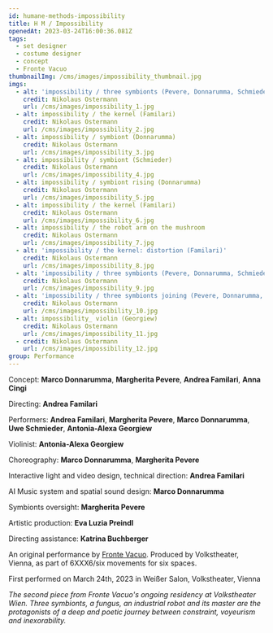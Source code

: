 ```yaml
---
id: humane-methods-impossibility
title: H M / Impossibility
openedAt: 2023-03-24T16:00:36.081Z
tags:
  - set designer
  - costume designer
  - concept
  - Fronte Vacuo
thumbnailImg: /cms/images/impossibility_thumbnail.jpg
imgs:
  - alt: 'impossibility / three symbionts (Pevere, Donnarumma, Schmieder)'
    credit: Nikolaus Ostermann
    url: /cms/images/impossibility_1.jpg
  - alt: impossibility / the kernel (Familari)
    credit: Nikolaus Ostermann
    url: /cms/images/impossibility_2.jpg
  - alt: impossibility / symbiont (Donnarumma)
    credit: Nikolaus Ostermann
    url: /cms/images/impossibility_3.jpg
  - alt: impossibility / symbiont (Schmieder)
    credit: Nikolaus Ostermann
    url: /cms/images/impossibility_4.jpg
  - alt: impossibility / symbiont rising (Donnarumma)
    credit: Nikolaus Ostermann
    url: /cms/images/impossibility_5.jpg
  - alt: impossibility / the kernel (Familari)
    credit: Nikolaus Ostermann
    url: /cms/images/impossibility_6.jpg
  - alt: impossibility / the robot arm on the mushroom
    credit: Nikolaus Ostermann
    url: /cms/images/impossibility_7.jpg
  - alt: 'impossibility / the kernel: distortion (Familari)'
    credit: Nikolaus Ostermann
    url: /cms/images/impossibility_8.jpg
  - alt: 'impossibility / three symbionts (Pevere, Donnarumma, Schmieder)'
    credit: Nikolaus Ostermann
    url: /cms/images/impossibility_9.jpg
  - alt: 'impossibility / three symbionts joining (Pevere, Donnarumma, Schmieder)'
    credit: Nikolaus Ostermann
    url: /cms/images/impossibility_10.jpg
  - alt: impossibility_ violin (Georgiew)
    credit: Nikolaus Ostermann
    url: /cms/images/impossibility_11.jpg
  - credit: Nikolaus Ostermann
    url: /cms/images/impossibility_12.jpg
group: Performance
---
```

Concept: **Marco Donnarumma**, **Margherita Pevere**, **Andrea Familari**, **Anna Cingi**

Directing: **Andrea Familari**

Performers: **Andrea Familari**, **Margherita Pevere**, **Marco Donnarumma**, **Uwe Schmieder**, **Antonia-Alexa Georgiew**

Violinist:  **Antonia-Alexa Georgiew**

Choreography: **Marco Donnarumma**, **Margherita Pevere**

Interactive Iight and video design, technical direction: **Andrea Familari**

AI Music system and spatial sound design: **Marco Donnarumma**

Symbionts oversight: **Margherita Pevere**

Artistic production: **Eva Luzia Preindl**

Directing assistance: **Katrina Buchberger**

An original performance by [Fronte Vacuo](https://frontevacuo.com/). Produced by Volkstheater, Vienna, as part of 6XXX6/six movements for six spaces.

First performed on March 24th, 2023 in Weißer Salon, Volkstheater, Vienna



_The second piece from Fronte Vacuo's ongoing residency at Volkstheater Wien. Three symbionts, a fungus, an industrial robot and its master are the protagonists of a deep and poetic journey between constraint, voyeurism and inexorability._
